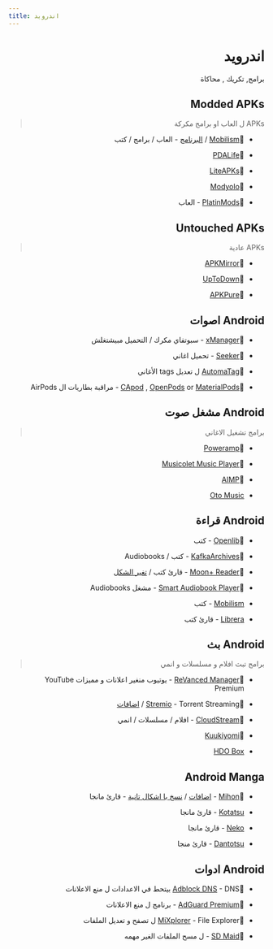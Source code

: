 ```yaml
---
title: اندرويد
---
```


<div dir="rtl">

# اندرويد
برامج, تكريك , محاكاة

## Modded APKs
> APKs ل العاب او برامج مكركة

* 🌟[Mobilism](https://forum.mobilism.org/viewforum.php?f=398) / [البرنامج](https://forum.mobilism.org/app/) - العاب / برامج / كتب

* 🌟[PDALife](https://pdalife.com/)

* 🌟[LiteAPKs](https://liteapks.com/)

* 🌟[Modyolo](https://modyolo.com/)

* 🌟[PlatinMods](https://platinmods.com/) - العاب

## Untouched APKs 
> APKs عادية

* 🌟[APKMirror](https://www.apkmirror.com/)

* 🌟[UpToDown](https://en.uptodown.com/android)

* 🌟[APKPure](https://apkpure.net/)

## Android اصوات

* 🌟[xManager](https://www.xmanagerapp.com/) - سبوتفاي مكرك / التحميل مبيشتغلش 

* 🌟[Seeker](https://play.google.com/store/apps/details?id=com.companyname.andriodapp1) - تحميل اغاني

* 🌟[AutomaTag](http://automatag.com/) ل تعديل tags الأغاني 

* 🌟[CApod](https://github.com/d4rken-org/capod) , [OpenPods](https://github.com/adolfintel/OpenPods) or [MaterialPods](https://play.google.com/store/apps/details?id=com.pryshedko.materialpods) -  مراقبة بطاريات ال AirPods 

## Android مشغل صوت 
> برامج تشغيل الاغاني

* 🌟[Poweramp](https://forum.mobilism.org/search.php?keywords=poweramp&sr=topics&sf=titleonly)

* 🌟[Musicolet Music Player](https://krosbits.in/musicolet/)

* 🌟[AIMP](https://www.aimp.ru/?do=download&os=android)

* [Oto Music](https://play.google.com/store/apps/details?id=com.piyush.music)

## Android قراءة 

* 🌟[Openlib](https://github.com/dstark5/Openlib) - كتب

* 🌟[KafkaArchives](https://www.kafkaarchives.com/) - كتب / Audiobooks

* 🌟[Moon+ Reader](https://www.moondownload.com/) - قارئ كتب / [تغير الشكل](https://rentry.co/moontheme) 

* 🌟[Smart Audiobook Player](https://play.google.com/store/apps/details?id=ak.alizandro.smartaudiobookplayer) - مشغل Audiobooks

* [Mobilism](https://forum.mobilism.org/app/) - كتب 

* [Librera](https://librera.mobi/) - قارئ كتب 

## Android بث 
> برامج تبث افلام و مسلسلات و انمي

* 🌟[ReVanced Manager](https://forum.mobilism.org/search.php?keywords=Youtube+ReVanced&sr=topics&sf=titleonly) - يوتيوب منغير اعلانات و مميزات YouTube Premium 

*  🌟[Stremio](https://www.stremio.com/) - Torrent Streaming / [اضافات](https://stremio-addons.netlify.app/) 

* 🌟[CloudStream](https://cloudstream-on-fleek-co.ipns.dweb.link/) - افلام / مسلسلات / انمي

* 🌟[Kuukiyomi](https://github.com/LuftVerbot/kuukiyomi/)

* [HDO Box](https://forum.mobilism.org/search.php?keywords=HDO+Box&sr=topics&sf=titleonly)

## Android Manga

* 🌟[Mihon](https://mihon.app/) - [اضافات](https://keiyoushi.github.io/extensions/) / [نسخ با اشكال تانية](https://mihon.app/forks/) - قارئ مانجا

* [Kotatsu](https://kotatsu.app/) - قارئ مانجا

* [Neko](https://github.com/nekomangaorg/Neko) - قارئ مانجا

* [Dantotsu](https://dantotsu.app/) - قارئ منجا

## Android ادوات  

* 🌟[Adblock DNS](https://pastebin.com/w1fii1Cd) - DNS بيتحط في الاعدادات ل منع الاعلانات 

* 🌟[AdGuard Premium](https://forum.mobilism.org/search.php?st=0&sk=t&sd=d&sr=topics&keywords=adguard&sf=titleonly) - برنامج ل منع الاعلانات 

* 🌟[MiXplorer](https://mixplorer.com/) - File Explorer ل تصفح و تعديل الملفات

* 🌟[SD Maid](https://github.com/d4rken-org/sdmaid-se) - ل مسح الملفات الغير مهمه
</div>